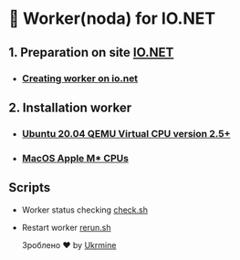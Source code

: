 # :checkered_flag: Worker(noda) for IO.NET 

## 1. Preparation on site <a href="https://cloud.io.net/worker/devices/" target="_blank">IO.NET</a>

* ### [Creating worker on io.net](Preparation_ionet_EN.md)

## 2. Installation worker
* ### [Ubuntu 20.04 QEMU Virtual CPU version 2.5+](Install_linux_EN.md)
* ### [MacOS Apple M* CPUs](Install_mac_EN.md)

## Scripts
- Worker status checking <a href="https://github.com/ukrmine/ionet/raw/main/check.sh" target="_blank">check.sh</a>
- Restart worker <a href="https://github.com/ukrmine/ionet/raw/main/rerun.sh" target="_blank">rerun.sh</a>
  
  Зроблено :heart: by <a href="https://github.com/ukrmine" target="_blank">Ukrmine</a>


